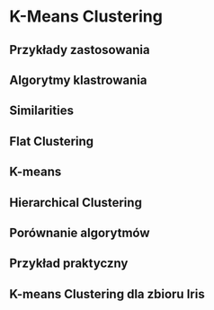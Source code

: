 

K-Means Clustering
==================

Przykłady zastosowania
----------------------

Algorytmy klastrowania
----------------------

Similarities
------------

Flat Clustering
---------------

K-means
-------

Hierarchical Clustering
-----------------------

Porównanie algorytmów
---------------------

Przykład praktyczny
-------------------

K-means Clustering dla zbioru Iris
----------------------------------


